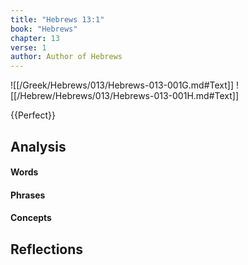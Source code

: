 ```yaml
---
title: "Hebrews 13:1"
book: "Hebrews"
chapter: 13
verse: 1
author: Author of Hebrews
---
```

![[/Greek/Hebrews/013/Hebrews-013-001G.md#Text]]
![[/Hebrew/Hebrews/013/Hebrews-013-001H.md#Text]]

{{Perfect}}

## Analysis

#### Words

#### Phrases

#### Concepts

## Reflections
